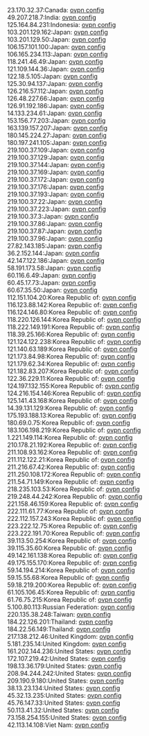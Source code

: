 23.170.32.37:Canada: [ovpn config](vpn/23_170_32_37.ovpn)  
49.207.218.7:India: [ovpn config](vpn/49_207_218_7.ovpn)  
125.164.84.231:Indonesia: [ovpn config](vpn/125_164_84_231.ovpn)  
103.201.129.162:Japan: [ovpn config](vpn/103_201_129_162.ovpn)  
103.201.129.50:Japan: [ovpn config](vpn/103_201_129_50.ovpn)  
106.157.101.100:Japan: [ovpn config](vpn/106_157_101_100.ovpn)  
106.165.234.113:Japan: [ovpn config](vpn/106_165_234_113.ovpn)  
118.241.46.49:Japan: [ovpn config](vpn/118_241_46_49.ovpn)  
121.109.144.36:Japan: [ovpn config](vpn/121_109_144_36.ovpn)  
122.18.5.105:Japan: [ovpn config](vpn/122_18_5_105.ovpn)  
125.30.94.137:Japan: [ovpn config](vpn/125_30_94_137.ovpn)  
126.216.57.112:Japan: [ovpn config](vpn/126_216_57_112.ovpn)  
126.48.227.66:Japan: [ovpn config](vpn/126_48_227_66.ovpn)  
126.91.192.186:Japan: [ovpn config](vpn/126_91_192_186.ovpn)  
14.133.234.61:Japan: [ovpn config](vpn/14_133_234_61.ovpn)  
153.156.77.203:Japan: [ovpn config](vpn/153_156_77_203.ovpn)  
163.139.157.207:Japan: [ovpn config](vpn/163_139_157_207.ovpn)  
180.145.224.27:Japan: [ovpn config](vpn/180_145_224_27.ovpn)  
180.197.241.105:Japan: [ovpn config](vpn/180_197_241_105.ovpn)  
219.100.37.109:Japan: [ovpn config](vpn/219_100_37_109.ovpn)  
219.100.37.129:Japan: [ovpn config](vpn/219_100_37_129.ovpn)  
219.100.37.144:Japan: [ovpn config](vpn/219_100_37_144.ovpn)  
219.100.37.169:Japan: [ovpn config](vpn/219_100_37_169.ovpn)  
219.100.37.172:Japan: [ovpn config](vpn/219_100_37_172.ovpn)  
219.100.37.176:Japan: [ovpn config](vpn/219_100_37_176.ovpn)  
219.100.37.193:Japan: [ovpn config](vpn/219_100_37_193.ovpn)  
219.100.37.22:Japan: [ovpn config](vpn/219_100_37_22.ovpn)  
219.100.37.223:Japan: [ovpn config](vpn/219_100_37_223.ovpn)  
219.100.37.3:Japan: [ovpn config](vpn/219_100_37_3.ovpn)  
219.100.37.86:Japan: [ovpn config](vpn/219_100_37_86.ovpn)  
219.100.37.87:Japan: [ovpn config](vpn/219_100_37_87.ovpn)  
219.100.37.96:Japan: [ovpn config](vpn/219_100_37_96.ovpn)  
27.82.143.185:Japan: [ovpn config](vpn/27_82_143_185.ovpn)  
36.2.152.144:Japan: [ovpn config](vpn/36_2_152_144.ovpn)  
42.147.122.186:Japan: [ovpn config](vpn/42_147_122_186.ovpn)  
58.191.173.58:Japan: [ovpn config](vpn/58_191_173_58.ovpn)  
60.116.6.49:Japan: [ovpn config](vpn/60_116_6_49.ovpn)  
60.45.17.73:Japan: [ovpn config](vpn/60_45_17_73.ovpn)  
60.67.35.50:Japan: [ovpn config](vpn/60_67_35_50.ovpn)  
112.151.104.20:Korea Republic of: [ovpn config](vpn/112_151_104_20.ovpn)  
116.123.88.142:Korea Republic of: [ovpn config](vpn/116_123_88_142.ovpn)  
116.124.146.80:Korea Republic of: [ovpn config](vpn/116_124_146_80.ovpn)  
118.220.126.144:Korea Republic of: [ovpn config](vpn/118_220_126_144.ovpn)  
118.222.149.191:Korea Republic of: [ovpn config](vpn/118_222_149_191.ovpn)  
118.39.25.166:Korea Republic of: [ovpn config](vpn/118_39_25_166.ovpn)  
121.124.122.238:Korea Republic of: [ovpn config](vpn/121_124_122_238.ovpn)  
121.140.63.189:Korea Republic of: [ovpn config](vpn/121_140_63_189.ovpn)  
121.173.84.98:Korea Republic of: [ovpn config](vpn/121_173_84_98.ovpn)  
121.179.62.34:Korea Republic of: [ovpn config](vpn/121_179_62_34.ovpn)  
121.182.83.207:Korea Republic of: [ovpn config](vpn/121_182_83_207.ovpn)  
122.36.229.11:Korea Republic of: [ovpn config](vpn/122_36_229_11.ovpn)  
124.197.132.155:Korea Republic of: [ovpn config](vpn/124_197_132_155.ovpn)  
124.216.154.146:Korea Republic of: [ovpn config](vpn/124_216_154_146.ovpn)  
125.141.43.168:Korea Republic of: [ovpn config](vpn/125_141_43_168.ovpn)  
14.39.131.129:Korea Republic of: [ovpn config](vpn/14_39_131_129.ovpn)  
175.193.188.13:Korea Republic of: [ovpn config](vpn/175_193_188_13.ovpn)  
180.69.0.75:Korea Republic of: [ovpn config](vpn/180_69_0_75.ovpn)  
183.106.198.219:Korea Republic of: [ovpn config](vpn/183_106_198_219.ovpn)  
1.221.149.114:Korea Republic of: [ovpn config](vpn/1_221_149_114.ovpn)  
210.178.21.192:Korea Republic of: [ovpn config](vpn/210_178_21_192.ovpn)  
211.108.93.162:Korea Republic of: [ovpn config](vpn/211_108_93_162.ovpn)  
211.112.122.21:Korea Republic of: [ovpn config](vpn/211_112_122_21.ovpn)  
211.216.67.42:Korea Republic of: [ovpn config](vpn/211_216_67_42.ovpn)  
211.250.108.172:Korea Republic of: [ovpn config](vpn/211_250_108_172.ovpn)  
211.54.71.149:Korea Republic of: [ovpn config](vpn/211_54_71_149.ovpn)  
218.235.103.53:Korea Republic of: [ovpn config](vpn/218_235_103_53.ovpn)  
219.248.44.242:Korea Republic of: [ovpn config](vpn/219_248_44_242.ovpn)  
221.158.46.159:Korea Republic of: [ovpn config](vpn/221_158_46_159.ovpn)  
222.111.61.77:Korea Republic of: [ovpn config](vpn/222_111_61_77.ovpn)  
222.112.157.243:Korea Republic of: [ovpn config](vpn/222_112_157_243.ovpn)  
223.222.12.75:Korea Republic of: [ovpn config](vpn/223_222_12_75.ovpn)  
223.222.191.70:Korea Republic of: [ovpn config](vpn/223_222_191_70.ovpn)  
39.113.50.254:Korea Republic of: [ovpn config](vpn/39_113_50_254.ovpn)  
39.115.35.60:Korea Republic of: [ovpn config](vpn/39_115_35_60.ovpn)  
49.142.161.138:Korea Republic of: [ovpn config](vpn/49_142_161_138.ovpn)  
49.175.155.170:Korea Republic of: [ovpn config](vpn/49_175_155_170.ovpn)  
59.14.194.214:Korea Republic of: [ovpn config](vpn/59_14_194_214.ovpn)  
59.15.55.68:Korea Republic of: [ovpn config](vpn/59_15_55_68.ovpn)  
59.18.219.200:Korea Republic of: [ovpn config](vpn/59_18_219_200.ovpn)  
61.105.106.45:Korea Republic of: [ovpn config](vpn/61_105_106_45.ovpn)  
61.76.75.215:Korea Republic of: [ovpn config](vpn/61_76_75_215.ovpn)  
5.100.80.113:Russian Federation: [ovpn config](vpn/5_100_80_113.ovpn)  
220.135.38.248:Taiwan: [ovpn config](vpn/220_135_38_248.ovpn)  
184.22.126.201:Thailand: [ovpn config](vpn/184_22_126_201.ovpn)  
184.22.56.149:Thailand: [ovpn config](vpn/184_22_56_149.ovpn)  
217.138.212.46:United Kingdom: [ovpn config](vpn/217_138_212_46.ovpn)  
5.181.235.14:United Kingdom: [ovpn config](vpn/5_181_235_14.ovpn)  
161.202.144.236:United States: [ovpn config](vpn/161_202_144_236.ovpn)  
172.107.219.42:United States: [ovpn config](vpn/172_107_219_42.ovpn)  
198.13.36.179:United States: [ovpn config](vpn/198_13_36_179.ovpn)  
208.94.244.242:United States: [ovpn config](vpn/208_94_244_242.ovpn)  
209.190.9.180:United States: [ovpn config](vpn/209_190_9_180.ovpn)  
38.13.23.134:United States: [ovpn config](vpn/38_13_23_134.ovpn)  
45.32.13.235:United States: [ovpn config](vpn/45_32_13_235.ovpn)  
45.76.147.33:United States: [ovpn config](vpn/45_76_147_33.ovpn)  
50.113.41.32:United States: [ovpn config](vpn/50_113_41_32.ovpn)  
73.158.254.155:United States: [ovpn config](vpn/73_158_254_155.ovpn)  
42.113.14.108:Viet Nam: [ovpn config](vpn/42_113_14_108.ovpn)  
